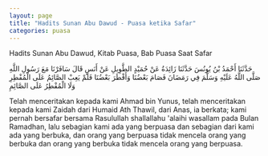 ```yaml
---
layout: page
title: "Hadits Sunan Abu Dawud - Puasa ketika Safar"
categories: puasa
---
```


Hadits Sunan Abu Dawud, Kitab Puasa, Bab Puasa Saat Safar

<p class="arab">
حَدَّثَنَا أَحْمَدُ بْنُ يُونُسَ حَدَّثَنَا زَائِدَةُ عَنْ حُمَيْدٍ الطَّوِيلِ عَنْ أَنَسٍ قَالَ سَافَرْنَا مَعَ رَسُولِ اللَّهِ صَلَّى اللَّهُ عَلَيْهِ وَسَلَّمَ فِي رَمَضَانَ فَصَامَ بَعْضُنَا وَأَفْطَرَ بَعْضُنَا فَلَمْ يَعِبْ الصَّائِمُ عَلَى الْمُفْطِرِ وَلَا الْمُفْطِرُ عَلَى الصَّائِمِ
</p>

Telah menceritakan kepada kami Ahmad bin Yunus, telah menceritakan kepada kami Zaidah dari Humaid Ath Thawil, dari Anas, ia berkata; kami pernah bersafar bersama Rasulullah shallallahu 'alaihi wasallam pada Bulan Ramadhan, lalu sebagian kami ada yang berpuasa dan sebagian dari kami ada yang berbuka, dan orang yang berpuasa tidak mencela orang yang berbuka dan orang yang berbuka tidak mencela orang yang berpuasa.

<!-- https://www.hadits.id/hadits/dawud/2053 -->